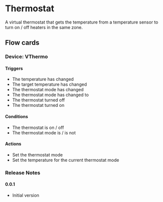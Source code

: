 # Thermostat

A virtual thermostat that gets the temperature from a temperature sensor to turn on / off heaters in the same zone.

## Flow cards

### Device: VThermo
#### Triggers

- The temperature has changed
- The target temperature has changed
- The thermostat mode has changed
- The thermostat mode has changed to
- The thermostat turned off
- The thermostat turned on

#### Conditions

- The thermostat is on / off
- The thermostat mode is / is not

#### Actions

- Set the thermostat mode
- Set the temperature for the current thermostat mode

### Release Notes

#### 0.0.1
- Initial version
